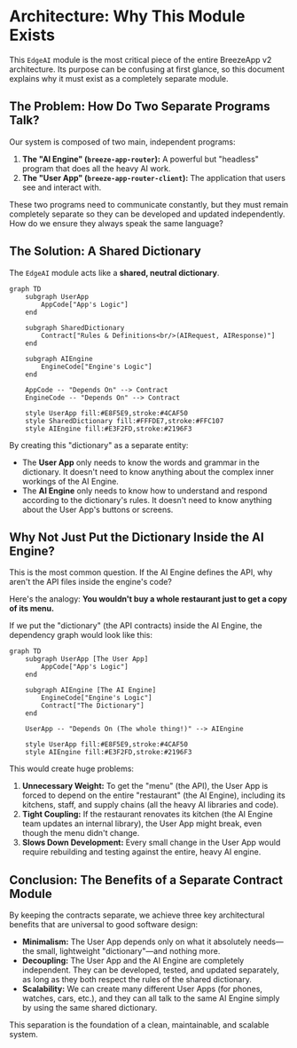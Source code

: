 # Architecture: Why This Module Exists

This `EdgeAI` module is the most critical piece of the entire BreezeApp v2 architecture. Its purpose can be confusing at first glance, so this document explains why it must exist as a completely separate module.

## The Problem: How Do Two Separate Programs Talk?

Our system is composed of two main, independent programs:

1. **The "AI Engine" (`breeze-app-router`):** A powerful but "headless" program that does all the heavy AI work.
2. **The "User App" (`breeze-app-router-client`):** The application that users see and interact with.

These two programs need to communicate constantly, but they must remain completely separate so they can be developed and updated independently. How do we ensure they always speak the same language?

## The Solution: A Shared Dictionary

The `EdgeAI` module acts like a **shared, neutral dictionary**.

```mermaid
graph TD
    subgraph UserApp
        AppCode["App's Logic"]
    end

    subgraph SharedDictionary
        Contract["Rules & Definitions<br/>(AIRequest, AIResponse)"]
    end

    subgraph AIEngine
        EngineCode["Engine's Logic"]
    end

    AppCode -- "Depends On" --> Contract
    EngineCode -- "Depends On" --> Contract

    style UserApp fill:#E8F5E9,stroke:#4CAF50
    style SharedDictionary fill:#FFFDE7,stroke:#FFC107
    style AIEngine fill:#E3F2FD,stroke:#2196F3
```

By creating this "dictionary" as a separate entity:

- The **User App** only needs to know the words and grammar in the dictionary. It doesn't need to know anything about the complex inner workings of the AI Engine.
- The **AI Engine** only needs to know how to understand and respond according to the dictionary's rules. It doesn't need to know anything about the User App's buttons or screens.

## Why Not Just Put the Dictionary Inside the AI Engine?

This is the most common question. If the AI Engine defines the API, why aren't the API files inside the engine's code?

Here's the analogy: **You wouldn't buy a whole restaurant just to get a copy of its menu.**

If we put the "dictionary" (the API contracts) inside the AI Engine, the dependency graph would look like this:

```mermaid
graph TD
    subgraph UserApp [The User App]
        AppCode["App's Logic"]
    end

    subgraph AIEngine [The AI Engine]
        EngineCode["Engine's Logic"]
        Contract["The Dictionary"]
    end

    UserApp -- "Depends On (The whole thing!)" --> AIEngine

    style UserApp fill:#E8F5E9,stroke:#4CAF50
    style AIEngine fill:#E3F2FD,stroke:#2196F3
```

This would create huge problems:

1. **Unnecessary Weight:** To get the "menu" (the API), the User App is forced to depend on the entire "restaurant" (the AI Engine), including its kitchens, staff, and supply chains (all the heavy AI libraries and code).
2. **Tight Coupling:** If the restaurant renovates its kitchen (the AI Engine team updates an internal library), the User App might break, even though the menu didn't change.
3. **Slows Down Development:** Every small change in the User App would require rebuilding and testing against the entire, heavy AI engine.

## Conclusion: The Benefits of a Separate Contract Module

By keeping the contracts separate, we achieve three key architectural benefits that are universal to good software design:

- **Minimalism:** The User App depends only on what it absolutely needs—the small, lightweight "dictionary"—and nothing more.
- **Decoupling:** The User App and the AI Engine are completely independent. They can be developed, tested, and updated separately, as long as they both respect the rules of the shared dictionary.
- **Scalability:** We can create many different User Apps (for phones, watches, cars, etc.), and they can all talk to the same AI Engine simply by using the same shared dictionary.

This separation is the foundation of a clean, maintainable, and scalable system. 